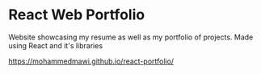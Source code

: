 # React Web Portfolio

Website showcasing my resume as well as my portfolio of projects. Made using React and it's libraries

https://mohammedmawi.github.io/react-portfolio/
